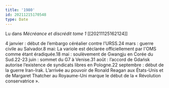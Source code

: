 ```yaml
---
title: '1980'
id: 20211215170548
type: Date
---
```


Lu dans *Mécréance et discrédit tome 1* [[20211125162124]]

4 janvier : début de l’embargo céréalier contre l’URSS.24 mars : guerre civile au Salvador.8 mai: La variole est déclarée officiellement par l'OMS comme étant éradiquée.18 mai : soulèvement de Gwangju en Corée du Sud.22-23 juin : sommet du G7 à Venise.31 août : l’accord de Gdańsk autorise l’existence de syndicats libres en Pologne.22 septembre : début de la guerre Iran-Irak. L’arrivée au pouvoir de Ronald Reagan aux États-Unis et de Margaret Thatcher au Royaume-Uni marque le début de la « Révolution conservatrice ».